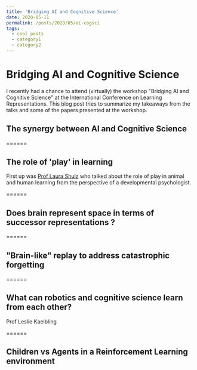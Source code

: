 ```yaml
---
title: 'Bridging AI and Cognitive Science'
date: 2020-05-11
permalink: /posts/2020/05/ai-cogsci
tags:
  - cool posts
  - category1
  - category2
---
```



# Bridging AI and Cognitive Science

I recently had a chance to attend (virtually) the workshop "Bridging AI and Cognitive Science" at the International Conference on Learning Representations. This blog post tries to summarize my takeaways from the talks and some of the papers presented at the workshop.

## The synergy between AI and Cognitive Science

======

## The role of 'play' in learning
First up was [Prof Laura Shulz]([http://eccl.mit.edu/people.htm](http://eccl.mit.edu/people.htm)) who talked about the role of play in animal and human learning from the perspective of a developmental psychologist.

======

## Does brain represent space in terms of successor representations ? 

======

## "Brain-like" replay to address catastrophic forgetting 

======

## What can robotics and cognitive science learn from each other?

Prof Leslie Kaelbling

======

## Children vs Agents in a Reinforcement Learning environment
